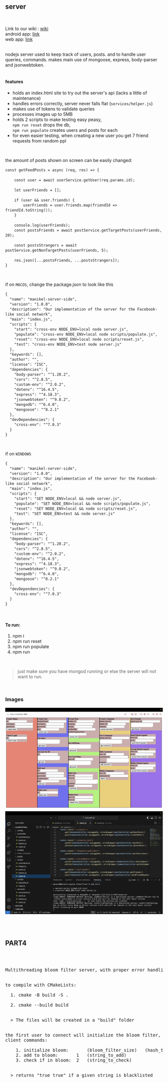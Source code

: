 ## server
<br>

Link to our wiki : [wiki](https://github.com/suarezmanuel/Manikel/wiki)<br>
android app: [link](https://github.com/MikeShlapakov/Manikel-android-app/tree/Part3) <br>
web app: [link](https://github.com/MikeShlapakov/Manikel-web-app/tree/Part3) <br>

<br>
nodejs server used to keep track of users, posts. and to handle user queries, commands.
makes main use of mongoose, express, body-parser and jsonwebtoken. <br><br>

#### features
- holds an index.html site to try out the server's api (lacks a little of maintenance)
- handles errors correctly, server never falls flat (```services/helper.js```)
- makes use of tokens to validate queries
- processes images up to 5MB
- holds 2 scripts to make testing easy peasy, <br>
  ``npm run reset`` drops the db, <br>
  `npm run populate` creates users and posts for each
- for even easier testing, when creating a new user you get 7 friend requests from random ppl
<br>

the amount of posts shown on screen can be easily changed:
```
const getFeedPosts = async (req, res) => {

    const user = await userService.getUser(req.params.id);

    let userFriends = [];
    
    if (user && user.friends) {
        userFriends = user.friends.map(friendId => friendId.toString());
    }

    console.log(userFriends);
    const postsFriends = await postService.getTargetPosts(userFriends, 20);
   
    const postsStrangers = await postService.getNonTargetPosts(userFriends, 5);

    res.json([...postsFriends, ...postsStrangers]);
}
```

<br>


if on ``MACOS``, change the package.json to look like this
```
{
  "name": "manikel-server-side",
  "version": "1.0.0",
  "description": "Our implementation of the server for the Facebook-like social network",
  "main": "index.js",
  "scripts": {
    "start": "cross-env NODE_ENV=local node server.js",
    "populate": "cross-env NODE_ENV=local node scripts/populate.js",
    "reset": "cross-env NODE_ENV=local node scripts/reset.js",
    "test": "cross-env NODE_ENV=test node server.js"
  },
  "keywords": [],
  "author": "",
  "license": "ISC",
  "dependencies": {
    "body-parser": "^1.20.2",
    "cors": "^2.8.5",
    "custom-env": "^2.0.2",
    "dotenv": "^16.4.5",
    "express": "^4.18.3",
    "jsonwebtoken": "^9.0.2",
    "mongodb": "^6.4.0",
    "mongoose": "^8.2.1"
  },
  "devDependencies": {
    "cross-env": "^7.0.3"
  }
}
```
<br>

if on ``WINDOWS``
```
{
  "name": "manikel-server-side",
  "version": "1.0.0",
  "description": "Our implementation of the server for the Facebook-like social network",
  "main": "index.js",
  "scripts": {
    "start": "SET NODE_ENV=local && node server.js",
    "populate": "SET NODE_ENV=local && node scripts/populate.js",
    "reset": "SET NODE_ENV=local && node scripts/reset.js",
    "test": "SET NODE_ENV=test && node server.js"
  },
  "keywords": [],
  "author": "",
  "license": "ISC",
  "dependencies": {
    "body-parser": "^1.20.2",
    "cors": "^2.8.5",
    "custom-env": "^2.0.2",
    "dotenv": "^16.4.5",
    "express": "^4.18.3",
    "jsonwebtoken": "^9.0.2",
    "mongodb": "^6.4.0",
    "mongoose": "^8.2.1"
  },
  "devDependencies": {
    "cross-env": "^7.0.3"
  }
}
```
<br>

#### To run:
1. npm i
2. npm run reset
3. npm run populate
4. npm run
<br>

>  just make sure you have mongod running or else the server will not want to run.

<br>

### Images 

![Image 1](proof/1.png)
![Image 2](proof/2.png)

<br><br>

## PART4

<br>

<pre>

Multithreading bloom filter server, with proper error handling <br>

to compile with CMakeLists: <br>
  1. cmake -B build -S .  <br>
  2. cmake --build build
  <br>
  > The files will be created in a "build" folder <br>

the first user to connect will initialize the bloom filter,
client commands:
  
    1. initialize bloom:       (bloom_filter_size)   (hash_times)   (hash_times) .... (hash_times)  
    2. add to bloom:       1   (string_to_add)
    3. check if in bloom:  2   (string_to_check) 
  <br>
  > returns "true true" if a given string is blacklisted

</pre>
<br><br><br><br>



